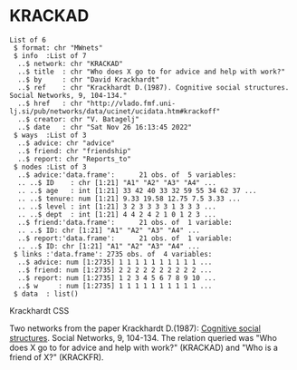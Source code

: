 # KRACKAD

```
List of 6
 $ format: chr "MWnets"
 $ info  :List of 7
  ..$ network: chr "KRACKAD"
  ..$ title  : chr "Who does X go to for advice and help with work?"
  ..$ by     : chr "David Krackhardt"
  ..$ ref    : chr "Krackhardt D.(1987). Cognitive social structures. Social Networks, 9, 104-134."
  ..$ href   : chr "http://vlado.fmf.uni-lj.si/pub/networks/data/ucinet/ucidata.htm#krackoff"
  ..$ creator: chr "V. Batagelj"
  ..$ date   : chr "Sat Nov 26 16:13:45 2022"
 $ ways  :List of 3
  ..$ advice: chr "advice"
  ..$ friend: chr "friendship"
  ..$ report: chr "Reports_to"
 $ nodes :List of 3
  ..$ advice:'data.frame':      21 obs. of  5 variables:
  .. ..$ ID    : chr [1:21] "A1" "A2" "A3" "A4" ...
  .. ..$ age   : int [1:21] 33 42 40 33 32 59 55 34 62 37 ...
  .. ..$ tenure: num [1:21] 9.33 19.58 12.75 7.5 3.33 ...
  .. ..$ level : int [1:21] 3 2 3 3 3 3 1 3 3 3 ...
  .. ..$ dept  : int [1:21] 4 4 2 4 2 1 0 1 2 3 ...
  ..$ friend:'data.frame':      21 obs. of  1 variable:
  .. ..$ ID: chr [1:21] "A1" "A2" "A3" "A4" ...
  ..$ report:'data.frame':      21 obs. of  1 variable:
  .. ..$ ID: chr [1:21] "A1" "A2" "A3" "A4" ...
 $ links :'data.frame': 2735 obs. of  4 variables:
  ..$ advice: num [1:2735] 1 1 1 1 1 1 1 1 1 1 ...
  ..$ friend: num [1:2735] 2 2 2 2 2 2 2 2 2 2 ...
  ..$ report: num [1:2735] 1 2 3 4 5 6 7 8 9 10 ...
  ..$ w     : num [1:2735] 1 1 1 1 1 1 1 1 1 1 ...
 $ data  : list()
```
Krackhardt CSS

Two networks from the paper Krackhardt D.(1987): [Cognitive social structures](https://www.heinz.cmu.edu/faculty-research/profiles/krackhardt-davidm/_files/1987-cognitive-social-structures.pdf). Social Networks, 9, 104-134.
The relation queried was "Who does X go to for advice and help with work?" (KRACKAD) and "Who is a friend of X?" (KRACKFR).
